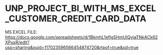 # UNP_PROJECT_BI_WITH_MS_EXCEL_CUSTOMER_CREDIT_CARD_DATA





MS EXCEL FILE: https://docs.google.com/spreadsheets/d/1BkmhL1efIgSHmUIQyjaTNkACk62XPuxR/edit?usp=sharing&ouid=117023596566454874720&rtpof=true&sd=true

